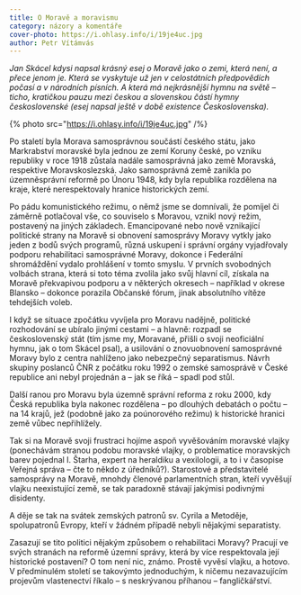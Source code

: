 ```yaml
---
title: O Moravě a moravismu
category: názory a komentáře
cover-photo: https://i.ohlasy.info/i/19je4uc.jpg
author: Petr Vítámvás
---
```


*Jan Skácel kdysi napsal krásný esej o Moravě jako o zemi, která není, a přece jenom je. Která se vyskytuje už jen v celostátních předpovědích počasí a v národních písních. A která má nejkrásnější hymnu na světě – ticho, kratičkou pauzu mezi českou a slovenskou částí hymny československé (esej napsal ještě v době existence Československa).*

{% photo src="https://i.ohlasy.info/i/19je4uc.jpg" /%}

Po staletí byla Morava samosprávnou součástí českého státu, jako Markrabství moravské byla jednou ze zemí Koruny české, po vzniku republiky v roce 1918 zůstala nadále samosprávná jako země Moravská, respektive Moravskoslezská. Jako samosprávná země zanikla po územněsprávní reformě po Únoru 1948, kdy byla republika rozdělena na kraje, které nerespektovaly hranice historických zemí.

Po pádu komunistického režimu, o němž jsme se domnívali, že pomíjel či záměrně potlačoval vše, co souviselo s Moravou, vznikl nový režim, postavený na jiných základech. Emancipované nebo nově vznikající politické strany na Moravě si obnovení samosprávy Moravy vytkly jako jeden z bodů svých programů, různá uskupení i správní orgány vyjadřovaly podporu rehabilitaci samosprávné Moravy, dokonce i Federální shromáždění vydalo prohlášení v tomto smyslu. V prvních svobodných volbách strana, která si toto téma zvolila jako svůj hlavní cíl, získala na Moravě překvapivou podporu a v některých okresech – například v okrese Blansko – dokonce porazila Občanské fórum, jinak absolutního vítěze tehdejších voleb.

I když se situace zpočátku vyvíjela pro Moravu nadějně, politické rozhodování se ubíralo jinými cestami – a hlavně: rozpadl se československý stát (tím jsme my, Moravané, přišli o svoji neoficiální hymnu, jak o tom Skácel psal), a usilování o znovuobnovení samosprávné Moravy bylo z centra nahlíženo jako nebezpečný separatismus. Návrh skupiny poslanců ČNR z počátku roku 1992 o zemské samosprávě v České republice ani nebyl projednán a – jak se říká – spadl pod stůl.

Další ranou pro Moravu byla územně správní reforma z roku 2000, kdy Česká republika byla nakonec rozdělena – po dlouhých debatách o počtu – na 14 krajů, jež (podobně jako za poúnorového režimu) k historické hranici země vůbec nepřihlížely.

Tak si na Moravě svoji frustraci hojíme aspoň vyvěšováním moravské vlajky (ponechávám stranou podobu moravské vlajky, o problematice moravských barev pojednal I. Štarha, expert na heraldiku a vexilologii, a to i v časopise Veřejná správa – čte to někdo z úředníků?). Starostové a představitelé samosprávy na Moravě, mnohdy členové parlamentních stran, kteří vyvěšují vlajku neexistující země, se tak paradoxně stávají jakýmisi podivnými disidenty.

A děje se tak na svátek zemských patronů sv. Cyrila a Metoděje, spolupatronů Evropy, kteří v žádném případě nebyli nějakými separatisty.

Zasazují se tito politici nějakým způsobem o rehabilitaci Moravy? Pracují ve svých stranách na reformě územní správy, která by více respektovala její historické postavení? O tom není nic, známo. Prostě vyvěsí vlajku, a hotovo. V předminulém století se takovýmto jednoduchým, k ničemu nezavazujícím projevům vlastenectví říkalo – s neskrývanou příhanou – fangličkářství.
